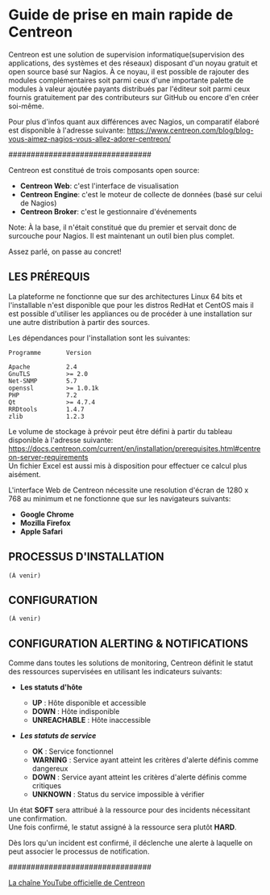 # Guide de prise en main rapide de Centreon

Centreon est une solution de supervision informatique(supervision des applications, des systèmes et des réseaux) disposant d'un noyau gratuit et open source basé sur Nagios.
À ce noyau, il est possible de rajouter des modules complémentaires soit parmi ceux d'une importante palette de modules à valeur ajoutée payants distribués par l'éditeur soit parmi ceux fournis gratuitement par des contributeurs sur GitHub ou encore d'en créer soi-même.

Pour plus d'infos quant aux différences avec Nagios, un comparatif élaboré est disponible à l'adresse suivante:
https://www.centreon.com/blog/blog-vous-aimez-nagios-vous-allez-adorer-centreon/


################################

Centreon est constitué de trois composants open source:
 * **Centreon Web**: c'est l'interface de visualisation
 * **Centreon Engine**: c'est le moteur de collecte de données (basé sur celui de Nagios)
 * **Centreon Broker**: c'est le gestionnaire d'événements

Note: À la base, il n'était constitué que du premier et servait donc de surcouche pour Nagios. Il est maintenant un outil bien plus complet.

Assez parlé, on passe au concret!

## LES PRÉREQUIS

La plateforme ne fonctionne que sur des architectures Linux 64 bits et l'installable n'est disponible que pour les distros RedHat et CentOS mais il est possible d'utiliser les appliances ou de procéder à une installation sur une autre distribution à partir des sources.

Les dépendances pour l'installation sont les suivantes:

	Programme		Version

	Apache			2.4
	GnuTLS			>= 2.0
	Net-SNMP		5.7
	openssl			>= 1.0.1k
	PHP				7.2
	Qt				>= 4.7.4
	RRDtools		1.4.7
	zlib			1.2.3

Le volume de stockage à prévoir peut être défini à partir du tableau disponible à l'adresse suivante:
https://docs.centreon.com/current/en/installation/prerequisites.html#centreon-server-requirements  
Un fichier Excel est aussi mis à disposition pour effectuer ce calcul plus aisément.


L'interface Web de Centreon nécessite une resolution d'écran de 1280 x 768 au minimum et ne fonctionne que sur les navigateurs suivants:
 * **Google Chrome**
 * **Mozilla Firefox**
 * **Apple Safari**

## PROCESSUS D'INSTALLATION

	(À venir)

## CONFIGURATION

	(À venir)

## CONFIGURATION ALERTING & NOTIFICATIONS

Comme dans toutes les solutions de monitoring, Centreon définit le statut des ressources supervisées en utilisant les indicateurs suivants:
* **Les statuts d'hôte**
	*	**UP**			: Hôte disponible et accessible
	*	**DOWN**		: Hôte indisponible
	*	**UNREACHABLE**	: Hôte inaccessible

* _**Les statuts de service**_
	*	**OK**			: Service fonctionnel
	*	**WARNING**		: Service ayant atteint les critères d'alerte définis comme dangereux
	*	**DOWN**		: Service ayant atteint les critères d'alerte définis comme critiques
	*	**UNKNOWN**		: Status du service impossible à vérifier

Un état **SOFT** sera attribué à la ressource pour des incidents nécessitant une confirmation.  
Une fois confirmé, le statut assigné à la ressource sera plutôt **HARD**.

Dès lors qu'un incident est confirmé, il déclenche une alerte à laquelle on peut associer le processus de notification.


################################

[La chaîne YouTube officielle de Centreon](https://www.youtube.com/c/Centreon-Monitoring/videos)
